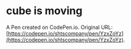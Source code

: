 # cube is moving

A Pen created on CodePen.io. Original URL: [https://codepen.io/shtscompany/pen/YzxZoYz](https://codepen.io/shtscompany/pen/YzxZoYz).


